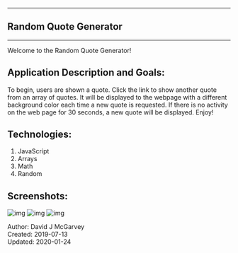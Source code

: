 -----------------------------
## Random Quote Generator ##
-----------------------------

Welcome to the Random Quote Generator!

## Application Description and Goals:

To begin, users are shown a quote. Click the link to show another quote from an
array of quotes. It will be displayed to the webpage with a different
background color each time a new quote is requested. If there is no activity
on the web page for 30 seconds, a new quote will be displayed. Enjoy!

## Technologies:

1. JavaScript
2. Arrays
3. Math
4. Random

## Screenshots:
![img](https://user-images.githubusercontent.com/42125523/72554576-d37d5680-384f-11ea-9571-3190e9c89e4b.png)
![img](https://user-images.githubusercontent.com/42125523/72554577-d37d5680-384f-11ea-942a-68058cec1d2a.png)
![img](https://user-images.githubusercontent.com/42125523/72554578-d37d5680-384f-11ea-9821-9854210624fc.png)

Author: David J McGarvey  
Created: 2019-07-13  
Updated: 2020-01-24
